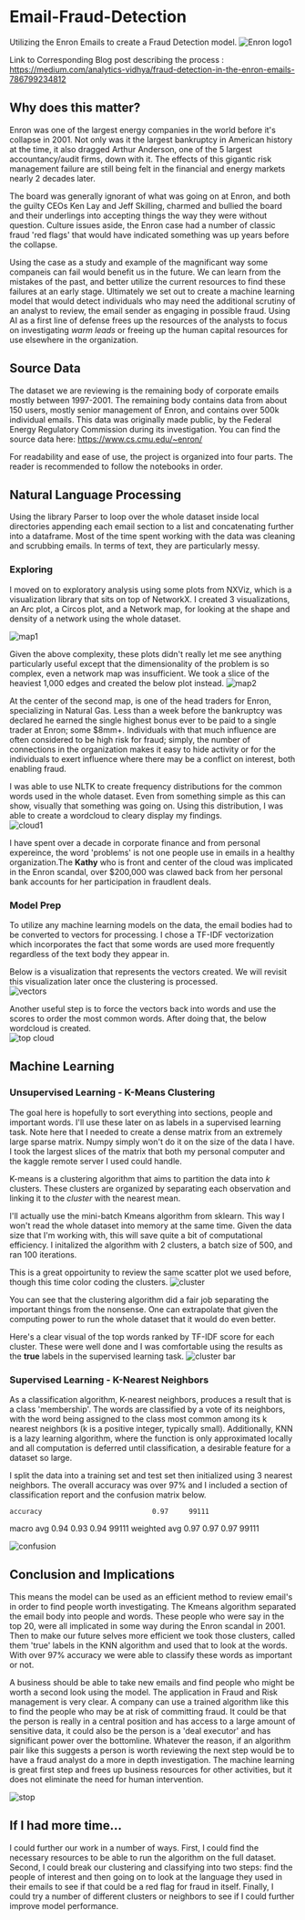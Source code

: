 # Email-Fraud-Detection
Utilizing the Enron Emails to create a Fraud Detection model.
![Enron logo1](images/Enron%20logo1.png)

Link to Corresponding Blog post describing the process : https://medium.com/analytics-vidhya/fraud-detection-in-the-enron-emails-786799234812

## Why does this matter?
Enron was one of the largest energy companies in the world before it's collapse in 2001.  Not only was it the largest bankruptcy in American history at the time, it also dragged Arthur Anderson,  one of the 5 largest accountancy/audit firms, down with it.  The effects of this gigantic risk management failure are still being felt in the financial and energy markets nearly 2 decades later.  

The board was generally ignorant of what was going on at Enron, and both the guilty CEOs Ken Lay and Jeff Skilling, charmed and bullied the board and their underlings into accepting things the way they were without question.  Culture issues aside, the Enron case had a number of classic fraud 'red flags' that would have indicated something was up years before the collapse.  

Using the case as a study and example of the magnificant way some companeis can fail would benefit us in the future.  We can learn from the mistakes of the past, and better utilize the current resources to find these failures at an early stage.  Ultimately we set out to create a machine learning model that would detect individuals who may need the additional scrutiny of an analyst to review, the email sender as engaging in possible fraud.  Using AI as a first line of defense frees up the resources of the analysts to focus on investigating _warm leads_ or freeing up the human capital resources for use elsewhere in the organization.

## Source Data
The dataset we are reviewing is the remaining body of corporate emails mostly between 1997-2001. The remaining body contains data from about 150 users, mostly senior management of Enron, and contains over 500k individual emails. This data was originally made public, by the Federal Energy Regulatory Commission during its investigation. You can find the source data here:  https://www.cs.cmu.edu/~enron/

For readability and ease of use, the project is organized into four parts.  The reader is recommended to follow the notebooks in order.

## Natural Language Processing
Using the library Parser to loop over the whole dataset inside local directories appending each email section to a list and concatenating further into a dataframe.  Most of the time spent working with the data was cleaning and scrubbing emails.  In terms of text, they are particularly messy.  

### Exploring
I moved on to exploratory analysis using some plots from NXViz, which is a visualization library that sits on top of NetworkX.  I created 3 visualizations, an Arc plot, a Circos plot, and a Network map, for looking at the shape and density of a network using the whole dataset.  

![map1](images/map1.png)


Given the above complexity, these plots didn't really let me see anything particularly useful except that the dimensionality of the problem is so complex, even a network map was insufficient.  We took a slice of the heaviest 1,000 edges and created the below plot instead.
![map2](images/map2.png)


At the center of the second map, is one of the head traders for Enron, specializing in Natural Gas.  Less than a week before the bankruptcy was declared he earned the single highest bonus ever to be paid to a single trader at Enron; some $8mm+.  Individuals with that much influence are often considered to be high risk for fraud; simply, the number of connections in the organization makes it easy to hide activity or for the individuals to exert influence where there may be a conflict on interest, both enabling fraud.  

I was able to use NLTK to create frequency distributions for the common words used in the whole dataset. Even from something simple as this can show, visually that something was going on.  Using this distribution, I was able to create a wordcloud to cleary display my findings.  
![cloud1](images/cloud1.png)


I have spent over a decade in corporate finance and from personal expereince, the word 'problems' is not one people use in emails in a healthy organization.The __Kathy__ who is front and center of the cloud was implicated in the Enron scandal, over $200,000 was clawed back from her personal bank accounts for her participation in fraudlent deals.  



### Model Prep
To utilize any machine learning models on the data, the email bodies had to be converted to vectors for processing.  I chose a TF-IDF vectorization which incorporates the fact that some words are used more frequently regardless of the text body they appear in.  

Below is a visualization that represents the vectors created.  We will revisit this visualization later once the clustering is processed.  
![vectors](images/Vector_scatter1.png)

Another useful step is to force the vectors back into words and use the scores to order the most common words.  After doing that, the below wordcloud is created.  
![top cloud](images/cloud2.png)

## Machine Learning

### Unsupervised Learning - K-Means Clustering 
The goal here is hopefully to sort everything into sections, people and important words. I'll use these later on as labels in a supervised learning task.  Note here that I needed to create a dense matrix from an extremely large sparse matrix.  Numpy simply won't do it on the size of the data I have.  I took the largest slices of the matrix that both my personal computer and the kaggle remote server I used could handle.  

K-means is a clustering algorithm that aims to partition the data into _k_ clusters. These clusters are organized by separating each observation and linking it to the _cluster_ with the nearest mean.

I'll actually use the mini-batch Kmeans algorithm from sklearn. This way I won't read the whole dataset into memory at the same time. Given the data size that I'm working with, this will save quite a bit of computational efficiency.  I initalized the algorithm with 2 clusters, a batch size of 500, and ran 100 iterations.

This is a great oppoirtunity to review the same scatter plot we used before, though this time color coding the clusters.
![cluster](images/cluster2.png)

You can see that the clustering algorithm did a fair job separating the important things from the nonsense.  One can extrapolate that given the computing power to run the whole dataset that it would do even better.

Here's a clear visual of the top words ranked by TF-IDF score for each cluster.  These were well done and I was comfortable using the results as the __true__ labels in the supervised learning task.
![cluster bar](images/cluster_bar.png)


### Supervised Learning - K-Nearest Neighbors
As a classification algorithm, K-nearest neighbors, produces a result that is a class 'membership'. The words are classified by a vote of its neighbors, with the word being assigned to the class most common among its k nearest neighbors (k is a positive integer, typically small). Additionally, KNN is a lazy learning algorithm, where the function is only approximated locally and all computation is deferred until classification, a desirable feature for a dataset so large.

I split the data into a training set and test set then initialized using 3 nearest neighbors.  The overall accuracy was over 97% and I included a section of classification report and the confusion matrix below.  

    accuracy                           0.97     99111
   macro avg       0.94      0.93      0.94     99111
weighted avg       0.97      0.97      0.97     99111

![confusion](images/confusion1.png)

## Conclusion and Implications
This means the model can be used as an efficient method to review email's in order to find people worth investigating.
The Kmeans algorithm separated the email body into people and words. These people who were say in the top 20, were all implicated in some way during the Enron scandal in 2001. Then to make our future selves more efficient we took those clusters, called them 'true' labels in the KNN algorithm and used that to look at the words. With over 97% accuracy we were able to classify these words as important or not.

A business should be able to take new emails and find people who might be worth a second look using the model.  The application in Fraud and Risk management is very clear.  A company can use a trained algorithm like this to find the people who may be at risk of committing fraud.  It could be that the person is really in a central position and has access to a large amount of sensitive data, it could also be the person is a 'deal executor' and has significant power over the bottomline.  Whatever the reason, if an algorithm pair like this suggests a person is worth reviewing the next step would be to have a fraud analyst do a more in depth investigation.  The machine learning is great first step and frees up business resources for other activities, but it does not eliminate the need for human intervention.

![stop](images/stop.png)

## If I had more time...

I could further our work in a number of ways.  First, I could find the necessary resources to be able to run the algorithm on the full dataset.  Second, I could break our clustering and classifying into two steps: find the people of interest and then going on to look at the language they used in their emails to see if that could be a red flag for fraud in itself.  Finally, I could try a number of different clusters or neighbors to see if I could further improve model performance.